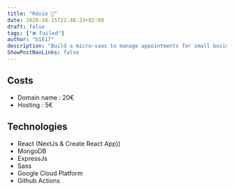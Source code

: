```yaml
---
title: "Rdvio 💅"
date: 2020-10-15T22:48:33+02:00
draft: false
tags: ["❌ Failed"]
author: "b1617"
description: "Build a micro-saas to manage appointments for small businesses"
ShowPostNavLinks: false
---
```


## Costs

- Domain name : 20€
- Hosting : 5€

## Technologies

- React (NextJs & Create React App))
- MongoDB
- ExpressJs
- Sass
- Google Cloud Platform
- Github Actions
